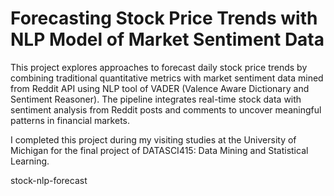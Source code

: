 # Forecasting Stock Price Trends with NLP Model of Market Sentiment Data

This project explores approaches to forecast daily stock price trends by combining traditional quantitative metrics with market sentiment data mined from Reddit API using NLP tool of VADER (Valence Aware Dictionary and Sentiment Reasoner). The pipeline integrates real-time stock data with sentiment analysis from Reddit posts and comments to uncover meaningful patterns in financial markets.

I completed this project during my visiting studies at the University of Michigan for the final project of DATASCI415: Data Mining and Statistical Learning.

stock-nlp-forecast
